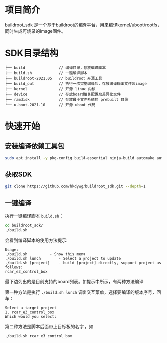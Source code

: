 # 项目简介

buildroot_sdk 是一个基于buildroot的编译平台，用来编译kernel/uboot/rootfs，同时生成可烧录的image固件。

# SDK目录结构

```
├── build               // 编译目录，存放编译脚本
├── build.sh            // 一键编译脚本
├── buildroot-2021.05   // buildroot 开源工具
├── build_out  			// 执行一次完整编译后，存放编译输出文件及image
├── kernel              // 开源 linux 内核
├── device              // 存放board相关配置及差异化文件
├── ramdisk             // 存放最小文件系统的 prebuilt 目录
└── u-boot-2021.10      // 开源 uboot 代码
```

# 快速开始

## 安装编译依赖工具包

```bash
sudo apt install -y pkg-config build-essential ninja-build automake autoconf libtool wget curl git gcc libssl-dev bc slib squashfs-tools android-sdk-libsparse-utils jq python3-distutils scons parallel tree python3-dev python3-pip device-tree-compiler ssh cpio fakeroot libncurses5 flex bison libncurses5-dev genext2fs rsync unzip dosfstools mtools tcl openssh-client cmake expect
```

## 获取SDK

```bash
git clone https://github.com/hkdywg/buildroot_sdk.git --depth=1
```

## 一键编译

执行一键编译脚本 `build.sh`：

```bash
cd buildroot_sdk/
./build.sh
```

会看到编译脚本的使用方法提示:

```
Usage:
./build.sh          - Show this menu
./build.sh lunch        - Select a project to update
./build.sh [project]    - build [project] directly, support project as  follows:
rcar_e3_control_box
```

最下边列出的是目前支持的board列表。如提示中所示，有两种方法编译

第一种方法是执行 `./build.sh lunch` 调出交互菜单，选择要编译的版本序号，回车：

```
Select a target project
1. rcar_e3_control_box
Which would you select:
```

第二种方法是脚本后面带上目标板的名字 ，如

```
./build.sh rcar_e3_control_box
```
